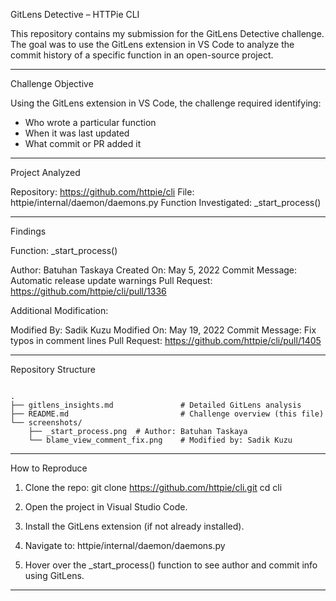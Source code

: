 GitLens Detective – HTTPie CLI

This repository contains my submission for the GitLens Detective challenge.
The goal was to use the GitLens extension in VS Code to analyze the commit history of a specific function in an open-source project.

--------------------------------------------------
Challenge Objective

Using the GitLens extension in VS Code, the challenge required identifying:

- Who wrote a particular function
- When it was last updated
- What commit or PR added it

--------------------------------------------------
Project Analyzed

Repository: https://github.com/httpie/cli
File: httpie/internal/daemon/daemons.py
Function Investigated: _start_process()

--------------------------------------------------
Findings

Function: _start_process()

Author:          Batuhan Taskaya
Created On:      May 5, 2022
Commit Message:  Automatic release update warnings
Pull Request:    https://github.com/httpie/cli/pull/1336

Additional Modification:

Modified By:     Sadik Kuzu
Modified On:     May 19, 2022
Commit Message:  Fix typos in comment lines
Pull Request:    https://github.com/httpie/cli/pull/1405

--------------------------------------------------
Repository Structure
````text

.
├── gitlens_insights.md               # Detailed GitLens analysis
├── README.md                         # Challenge overview (this file)
└── screenshots/
    ├── _start_process.png  # Author: Batuhan Taskaya
    └── blame_view_comment_fix.png    # Modified by: Sadik Kuzu
````
--------------------------------------------------
How to Reproduce

1. Clone the repo:
   git clone https://github.com/httpie/cli.git
   cd cli

2. Open the project in Visual Studio Code.

3. Install the GitLens extension (if not already installed).

4. Navigate to:
   httpie/internal/daemon/daemons.py

5. Hover over the _start_process() function to see author and commit info using GitLens.

--------------------------------------------------
